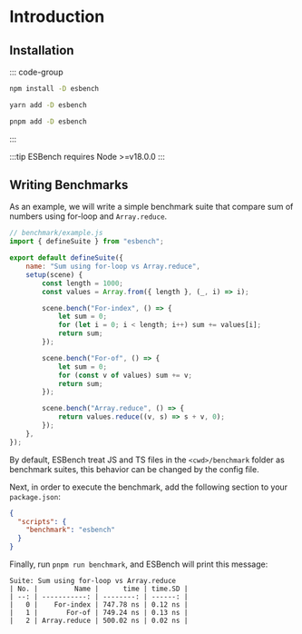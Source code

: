 # Introduction

## Installation

::: code-group
```bash [npm]
npm install -D esbench
```
```bash [yarn]
yarn add -D esbench
```
```bash [pnpm]
pnpm add -D esbench
```
:::

:::tip
ESBench requires Node >=v18.0.0
:::

## Writing Benchmarks

As an example, we will write a simple benchmark suite that compare sum of numbers using for-loop and `Array.reduce`.

```javascript
// benchmark/example.js
import { defineSuite } from "esbench";

export default defineSuite({
	name: "Sum using for-loop vs Array.reduce",
	setup(scene) {
		const length = 1000;
		const values = Array.from({ length }, (_, i) => i);

		scene.bench("For-index", () => {
			let sum = 0;
			for (let i = 0; i < length; i++) sum += values[i];
			return sum;
		});

		scene.bench("For-of", () => {
			let sum = 0;
			for (const v of values) sum += v;
			return sum;
		});

		scene.bench("Array.reduce", () => {
			return values.reduce((v, s) => s + v, 0);
		});
	},
});
```

By default, ESBench treat JS and TS files in the `<cwd>/benchmark` folder as benchmark suites, this behavior can be changed by the config file.

Next, in order to execute the benchmark, add the following section to your `package.json`:

```json
{
  "scripts": {
    "benchmark": "esbench"
  }
}
```

Finally, run `pnpm run benchmark`, and ESBench will print this message:

```text
Suite: Sum using for-loop vs Array.reduce
| No. |         Name |      time | time.SD |
| --: | -----------: | --------: | ------: |
|   0 |    For-index | 747.78 ns | 0.12 ns |
|   1 |       For-of | 749.24 ns | 0.13 ns |
|   2 | Array.reduce | 500.02 ns | 0.02 ns |
```
